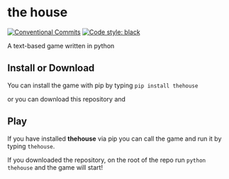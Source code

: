 # the house

[![Conventional Commits](https://img.shields.io/badge/Conventional%20Commits-1.0.0-%23FE5196?logo=conventionalcommits&logoColor=white)](https://conventionalcommits.org)
[![Code style: black](https://img.shields.io/badge/code%20style-black-000000.svg)](https://github.com/psf/black)

A text-based game written in python

## Install or Download

You can install the game with pip by typing `pip install thehouse`

or you can download this repository and

## Play

If you have installed **thehouse** via pip you can call the game and run it by typing `thehouse`.

If you downloaded the repository, on the root of the repo run `python thehouse` and the game will start!
